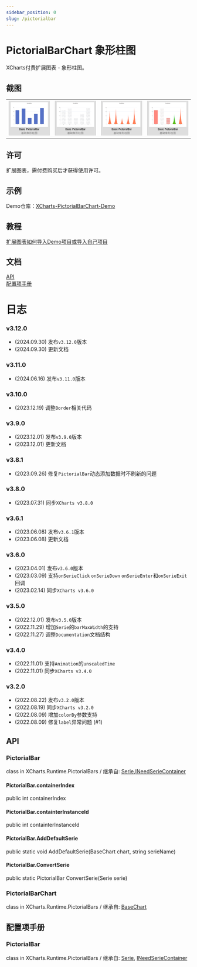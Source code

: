 ```yaml
---
sidebar_position: 0
slug: /pictorialbar
---
```


# PictorialBarChart 象形柱图

XCharts付费扩展图表 - 象形柱图。

## 截图

<table>
    <tr>
        <td><img src="/img/extra/PictorialBar01.png" alt="PictorialBar01" /></td>
        <td><img src="/img/extra/PictorialBar02.png" alt="PictorialBar02" /></td>
        <td><img src="/img/extra/PictorialBar03.png" alt="PictorialBar03" /></td>
        <td><img src="/img/extra/PictorialBar04.png" alt="PictorialBar04" /></td>
    </tr>
</table>

## 许可

扩展图表，需付费购买后才获得使用许可。

## 示例

Demo仓库：[XCharts-PictorialBarChart-Demo](https://github.com/XCharts-Team/XCharts-PictorialBarChart-Demo)

## 教程

[扩展图表如何导入Demo项目或导入自己项目](https://github.com/XCharts-Team/XCharts-Demo)

## 文档

[API](#api)  
[配置项手册](#配置项手册)  

# 日志

### v3.12.0

* (2024.09.30) 发布`v3.12.0`版本
* (2024.09.30) 更新文档

### v3.11.0

* (2024.06.16) 发布`v3.11.0`版本

### v3.10.0

* (2023.12.19) 调整`Border`相关代码

### v3.9.0

* (2023.12.01) 发布`v3.9.0`版本
* (2023.12.01) 更新文档

### v3.8.1

* (2023.09.26) 修复`PictorialBar`动态添加数据时不刷新的问题

### v3.8.0

* (2023.07.31) 同步`XCharts v3.8.0`

### v3.6.1

* (2023.06.08) 发布`v3.6.1`版本
* (2023.06.08) 更新文档

### v3.6.0

* (2023.04.01) 发布`v3.6.0`版本
* (2023.03.09) 支持`onSerieClick` `onSerieDown` `onSerieEnter`和`onSerieExit`回调
* (2023.02.14) 同步`XCharts v3.6.0`

### v3.5.0

* (2022.12.01) 发布`v3.5.0`版本
* (2022.11.29) 增加`Serie`的`barMaxWidth`的支持
* (2022.11.27) 调整`Documentation`文档结构

### v3.4.0

* (2022.11.01) 支持`Animation`的`unscaledTime`
* (2022.11.01) 同步`XCharts v3.4.0`

### v3.2.0

* (2022.08.22) 发布`v3.2.0`版本
* (2022.08.19) 同步`XCharts v3.2.0`
* (2022.08.09) 增加`colorBy`参数支持
* (2022.08.09) 修复`label`异常问题 (#1)

## API

### PictorialBar

class in XCharts.Runtime.PictorialBars / 继承自: [Serie](https://xcharts-team.github.io/docs/api#serie),[INeedSerieContainer](https://xcharts-team.github.io/docs/api#ineedseriecontainer)

#### PictorialBar.containerIndex

public int containerIndex  

#### PictorialBar.containterInstanceId

public int containterInstanceId  

#### PictorialBar.AddDefaultSerie

public static void AddDefaultSerie(BaseChart chart, string serieName)  

#### PictorialBar.ConvertSerie

public static PictorialBar ConvertSerie(Serie serie)  

### PictorialBarChart

class in XCharts.Runtime.PictorialBars / 继承自: [BaseChart](https://xcharts-team.github.io/docs/api#basechart)

## 配置项手册

### PictorialBar

class in XCharts.Runtime.PictorialBars / 继承自: [Serie](https://xcharts-team.github.io/docs/configuration#serie), [INeedSerieContainer](https://xcharts-team.github.io/docs/configuration#ineedseriecontainer)